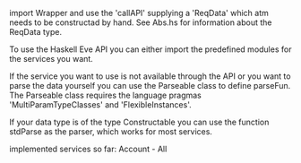 import Wrapper and use the 'callAPI' supplying a 'ReqData' which atm needs to be
constructad by hand. See Abs.hs for information about the ReqData type.

To use the Haskell Eve API you can either import the predefined modules for the
services you want.

If the service you want to use is not available through the API or you want to
parse the data yourself you can use the Parseable class to define parseFun. The
Parseable class requires the language pragmas 'MultiParamTypeClasses' and
'FlexibleInstances'.

If your data type is of the type Constructable you can use the function stdParse
as the parser, which works for most services.

implemented services so far:
Account - All